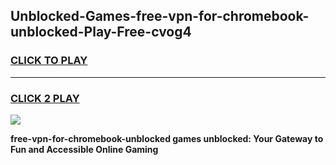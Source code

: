 
## Unblocked-Games-free-vpn-for-chromebook-unblocked-Play-Free-cvog4
<h3>
<a href="https://premium76.site?title=free-vpn-for-chromebook-unblocked&ref=18A1">CLICK TO PLAY</a></h3>
<hr>

<h3>
<a href="https://premium76.site?title=free-vpn-for-chromebook-unblocked&ref=18A1">CLICK 2 PLAY</a>
  
</h3>

<a href="https://premium76.site?title=free-vpn-for-chromebook-unblocked&ref=18A1"><img src="https://clearcache.store/games.png"></a>


**free-vpn-for-chromebook-unblocked games unblocked: Your Gateway to Fun and Accessible Online Gaming**
